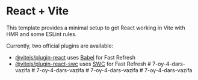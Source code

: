# React + Vite

This template provides a minimal setup to get React working in Vite with HMR and some ESLint rules.

Currently, two official plugins are available:

- [@vitejs/plugin-react](https://github.com/vitejs/vite-plugin-react/blob/main/packages/plugin-react/README.md) uses [Babel](https://babeljs.io/) for Fast Refresh
- [@vitejs/plugin-react-swc](https://github.com/vitejs/vite-plugin-react-swc) uses [SWC](https://swc.rs/) for Fast Refresh
#   7 - o y - 4 - d a r s - v a z i f a  
 #   7 - o y - 4 - d a r s - v a z i f a  
 #   7 - o y - 4 - d a r s - v a z i f a  
 #   7 - o y - 4 - d a r s - v a z i f a  
 
